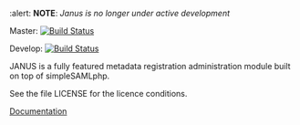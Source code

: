 :alert: **NOTE**: _Janus is no longer under active development_


Master: [![Build Status](https://travis-ci.org/janus-ssp/janus.png?branch=master)](https://travis-ci.org/janus-ssp/janus)

Develop: [![Build Status](https://travis-ci.org/janus-ssp/janus.png?branch=develop)](https://travis-ci.org/janus-ssp/janus)

JANUS is a fully featured metadata registration administration module built on top of simpleSAMLphp.

See the file LICENSE for the licence conditions.

[Documentation](docs/index.md)

